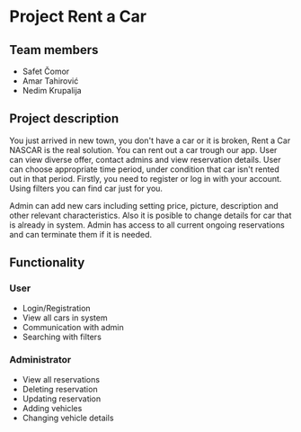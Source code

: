 # Project Rent a Car

## Team members
* Safet Čomor
* Amar Tahirović
* Nedim Krupalija

## Project description

You just arrived in new town, you don't have a car or it is broken, Rent a Car NASCAR is the real solution. You can rent out a car trough our app. User can view diverse offer, contact admins and view reservation details. 
User can choose appropriate time period, under condition that car isn't rented out in that period. Firstly, you need to register or log in with your account. Using filters you can find car just for you.

Admin can add new cars including setting price, picture, description and other relevant characteristics. Also it is posible to change details for car that is already in system. Admin has access to all current ongoing reservations and can terminate them if it is needed.

## Functionality
### User 
* Login/Registration
* View all cars in system
* Communication with admin
* Searching with filters
### Administrator
* View all reservations
* Deleting reservation
* Updating reservation
* Adding vehicles
* Changing vehicle details
